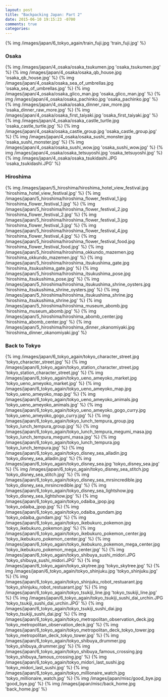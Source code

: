 ```yaml
---
layout: post
title: "Backpacking Japan: Part 2"
date: 2015-06-10 19:15:23 -0700
comments: true
categories: 
---
```


{% img /images/japan/6_tokyo_again/train_fuji.jpg 'train_fuji.jpg' %}

<!-- more -->

<h3> Osaka </h3>

{% img /images/japan/4_osaka/osaka_tsukumen.jpg 'osaka_tsukumen.jpg' %}
{% img /images/japan/4_osaka/osaka_qb_house.jpg 'osaka_qb_house.jpg' %}
{% img /images/japan/4_osaka/osaka_sea_of_umbrellas.jpg 'osaka_sea_of_umbrellas.jpg' %}
{% img /images/japan/4_osaka/osaka_glico_man.jpg 'osaka_glico_man.jpg' %}
{% img /images/japan/4_osaka/osaka_pachinko.jpg 'osaka_pachinko.jpg' %}
{% img /images/japan/4_osaka/osaka_dinner_raw_more.jpg 'osaka_dinner_raw_more.jpg' %}
{% img /images/japan/4_osaka/osaka_first_taiyaki.jpg 'osaka_first_taiyaki.jpg' %}
{% img /images/japan/4_osaka/osaka_castle_turtle.jpg 'osaka_castle_turtle.jpg' %}
{% img /images/japan/4_osaka/osaka_castle_group.jpg 'osaka_castle_group.jpg' %}
{% img /images/japan/4_osaka/osaka_sushi_monster.jpg 'osaka_sushi_monster.jpg' %}
{% img /images/japan/4_osaka/osaka_sushi_wow.jpg 'osaka_sushi_wow.jpg' %}
{% img /images/japan/4_osaka/osaka_tetsuyoshi.jpg 'osaka_tetsuyoshi.jpg' %}
{% img /images/japan/4_osaka/osaka_tsukidashi.JPG 'osaka_tsukidashi.JPG' %}

<h3> Hiroshima </h3>

{% img /images/japan/5_hiroshima/hiroshima_hotel_view_festival.jpg 'hiroshima_hotel_view_festival.jpg' %}
{% img /images/japan/5_hiroshima/hiroshima_flower_festival_1.jpg 'hiroshima_flower_festival_1.jpg' %}
{% img /images/japan/5_hiroshima/hiroshima_flower_festival_2.jpg 'hiroshima_flower_festival_2.jpg' %}
{% img /images/japan/5_hiroshima/hiroshima_flower_festival_3.jpg 'hiroshima_flower_festival_3.jpg' %}
{% img /images/japan/5_hiroshima/hiroshima_flower_festival_4.jpg 'hiroshima_flower_festival_4.jpg' %}
{% img /images/japan/5_hiroshima/hiroshima_flower_festival_food.jpg 'hiroshima_flower_festival_food.jpg' %}
{% img /images/japan/5_hiroshima/hiroshima_okkundo_mazemen.jpg 'hiroshima_okkundo_mazemen.jpg' %}
{% img /images/japan/5_hiroshima/hiroshima_itsukushima_gate.jpg 'hiroshima_itsukushima_gate.jpg' %}
{% img /images/japan/5_hiroshima/hiroshima_itsukushima_pose.jpg 'hiroshima_itsukushima_pose.jpg' %}
{% img /images/japan/5_hiroshima/hiroshima_itsukushima_shrine_oysters.jpg 'hiroshima_itsukushima_shrine_oysters.jpg' %}
{% img /images/japan/5_hiroshima/hiroshima_itsukushima_shrine.jpg 'hiroshima_itsukushima_shrine.jpg' %}
{% img /images/japan/5_hiroshima/hiroshima_museum_abomb.jpg 'hiroshima_museum_abomb.jpg' %}
{% img /images/japan/5_hiroshima/hiroshima_abomb_center.jpg 'hiroshima_abomb_center.jpg' %}
{% img /images/japan/5_hiroshima/hiroshima_dinner_okanomiyaki.jpg 'hiroshima_dinner_okanomiyaki.jpg' %}

<h3> Back to Tokyo </h3>

{% img /images/japan/6_tokyo_again/tokyo_character_street.jpg 'tokyo_character_street.jpg' %}
{% img /images/japan/6_tokyo_again/tokyo_station_character_street.jpg 'tokyo_station_character_street.jpg' %}
{% img /images/japan/6_tokyo_again/tokyo_ueno_ameyoko_market.jpg 'tokyo_ueno_ameyoko_market.jpg' %}
{% img /images/japan/6_tokyo_again/tokyo_ueno_ameyoko_map.jpg 'tokyo_ueno_ameyoko_map.jpg' %}
{% img /images/japan/6_tokyo_again/tokyo_ueno_ameyoko_animals.jpg 'tokyo_ueno_ameyoko_animals.jpg' %}
{% img /images/japan/6_tokyo_again/tokyo_ueno_ameyoko_gogo_curry.jpg 'tokyo_ueno_ameyoko_gogo_curry.jpg' %}
{% img /images/japan/6_tokyo_again/tokyo_lunch_tempura_group.jpg 'tokyo_lunch_tempura_group.jpg' %}
{% img /images/japan/6_tokyo_again/tokyo_lunch_tempura_megumi_masa.jpg 'tokyo_lunch_tempura_megumi_masa.jpg' %}
{% img /images/japan/6_tokyo_again/tokyo_lunch_tempura.jpg 'tokyo_lunch_tempura.jpg' %}
{% img /images/japan/6_tokyo_again/tokyo_disney_sea_alladin.jpg 'tokyo_disney_sea_alladin.jpg' %}
{% img /images/japan/6_tokyo_again/tokyo_disney_sea.jpg 'tokyo_disney_sea.jpg' %}
{% img /images/japan/6_tokyo_again/tokyo_disney_sea_stitch.jpg 'tokyo_disney_sea_stitch.jpg' %}
{% img /images/japan/6_tokyo_again/tokyo_disney_sea_mrsincredible.jpg 'tokyo_disney_sea_mrsincredible.jpg' %}
{% img /images/japan/6_tokyo_again/tokyo_disney_sea_lightshow.jpg 'tokyo_disney_sea_lightshow.jpg' %}
{% img /images/japan/6_tokyo_again/tokyo_odaiba_jpop.jpg 'tokyo_odaiba_jpop.jpg' %}
{% img /images/japan/6_tokyo_again/tokyo_odaiba_gundam.jpg 'tokyo_odaiba_gundam.jpg' %}
{% img /images/japan/6_tokyo_again/tokyo_ikebukuro_pokemon.jpg 'tokyo_ikebukuro_pokemon.jpg' %}
{% img /images/japan/6_tokyo_again/tokyo_ikebukuro_pokemon_center.jpg 'tokyo_ikebukuro_pokemon_center.jpg' %}
{% img /images/japan/6_tokyo_again/tokyo_ikebukuro_pokemon_mega_center.jpg 'tokyo_ikebukuro_pokemon_mega_center.jpg' %}
{% img /images/japan/6_tokyo_again/tokyo_shibuya_sushi_midori.JPG 'tokyo_shibuya_sushi_midori.JPG' %}
{% img /images/japan/6_tokyo_again/tokyo_skytree.jpg 'tokyo_skytree.jpg' %}
{% img /images/japan/6_tokyo_again/tokyo_shinjuku.jpg 'tokyo_shinjuku.jpg' %}
{% img /images/japan/6_tokyo_again/tokyo_shinjuku_robot_restuarant.jpg 'tokyo_shinjuku_robot_restuarant.jpg' %}
{% img /images/japan/6_tokyo_again/tokyo_tsukiji_line.jpg 'tokyo_tsukiji_line.jpg' %}
{% img /images/japan/6_tokyo_again/tokyo_tsukiji_sushi_dai_urchin.JPG 'tokyo_tsukiji_sushi_dai_urchin.JPG' %}
{% img /images/japan/6_tokyo_again/tokyo_tsukiji_sushi_dai.jpg 'tokyo_tsukiji_sushi_dai.jpg' %}
{% img /images/japan/6_tokyo_again/tokyo_metropolitan_observation_deck.jpg 'tokyo_metropolitan_observation_deck.jpg' %}
{% img /images/japan/6_tokyo_again/tokyo_metropolitan_deck_tokyo_tower.jpg 'tokyo_metropolitan_deck_tokyo_tower.jpg' %}
{% img /images/japan/6_tokyo_again/tokyo_shibuya_drummer.jpg 'tokyo_shibuya_drummer.jpg' %}
{% img /images/japan/6_tokyo_again/tokyo_shibuya_famous_crossing.jpg 'tokyo_shibuya_famous_crossing.jpg' %}
{% img /images/japan/6_tokyo_again/tokyo_midori_last_sushi.jpg 'tokyo_midori_last_sushi.jpg' %}
{% img /images/japan/6_tokyo_again/tokyo_millionaire_watch.jpg 'tokyo_millionaire_watch.jpg' %}
{% img /images/japan/misc/good_bye.jpg 'good_bye.jpg' %}
{% img /images/japan/misc/back_home.jpg 'back_home.jpg' %}
